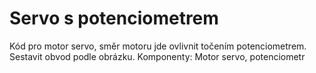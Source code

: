 # Servo s potenciometrem
Kód pro motor servo, směr motoru jde ovlivnit točením potenciometrem. Sestavit obvod podle obrázku.
Komponenty: Motor servo, potenciometr
